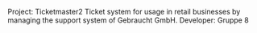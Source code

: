 Project: Ticketmaster2
Ticket system for usage in retail businesses by managing the support system of Gebraucht GmbH.
Developer: Gruppe 8